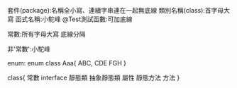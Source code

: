 套件(package):名稱全小寫、連續字串連在一起無底線
類別名稱(class):首字母大寫
函式名稱:小駝峰
@Test測試函數:可加底線

常數:所有字母大寫 底線分隔

非'常數':小駝峰 

enum:
enum class Aaa{
  ABC,
  CDE
  FGH
}

class{
  常數
  interface
  靜態類
  抽象靜態類
  屬性
  靜態方法
  方法
}
